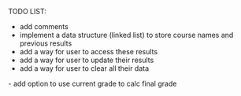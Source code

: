 TODO LIST:
 - add comments
 - implement a data structure (linked list) to store course names and previous results
 - add a way for user to access these results
 - add a way for user to update their results
 - add a way for user to clear all their data

-   a d d   o p t i o n   t o   u s e   c u r r e n t   g r a d e   t o   c a l c   f i n a l   g r a d e  
 